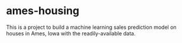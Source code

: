 # ames-housing
This is a project to build a machine learning sales prediction model on houses in Ames, Iowa with the readily-available data.
